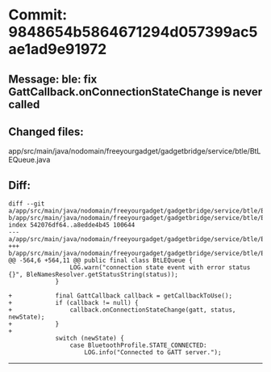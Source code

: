 # Commit: 9848654b5864671294d057399ac5ae1ad9e91972
## Message: ble: fix GattCallback.onConnectionStateChange is never called
## Changed files:
app/src/main/java/nodomain/freeyourgadget/gadgetbridge/service/btle/BtLEQueue.java

## Diff:
```
diff --git a/app/src/main/java/nodomain/freeyourgadget/gadgetbridge/service/btle/BtLEQueue.java b/app/src/main/java/nodomain/freeyourgadget/gadgetbridge/service/btle/BtLEQueue.java
index 542076df64..a8edde4b45 100644
--- a/app/src/main/java/nodomain/freeyourgadget/gadgetbridge/service/btle/BtLEQueue.java
+++ b/app/src/main/java/nodomain/freeyourgadget/gadgetbridge/service/btle/BtLEQueue.java
@@ -564,6 +564,11 @@ public final class BtLEQueue {
                 LOG.warn("connection state event with error status {}", BleNamesResolver.getStatusString(status));
             }
 
+            final GattCallback callback = getCallbackToUse();
+            if (callback != null) {
+                callback.onConnectionStateChange(gatt, status, newState);
+            }
+
             switch (newState) {
                 case BluetoothProfile.STATE_CONNECTED:
                     LOG.info("Connected to GATT server.");
```
-----------------------------------
